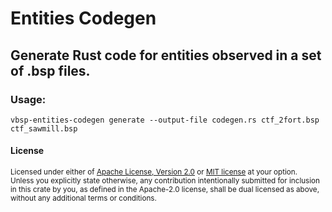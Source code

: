 Entities Codegen
================

## Generate Rust code for entities observed in a set of .bsp files.

### Usage:
```
vbsp-entities-codegen generate --output-file codegen.rs ctf_2fort.bsp ctf_sawmill.bsp
```

#### License

<sup>
Licensed under either of <a href="LICENSE-APACHE">Apache License, Version
2.0</a> or <a href="LICENSE-MIT">MIT license</a> at your option.
</sup>

<br>

<sub>
Unless you explicitly state otherwise, any contribution intentionally submitted
for inclusion in this crate by you, as defined in the Apache-2.0 license, shall
be dual licensed as above, without any additional terms or conditions.
</sub>
